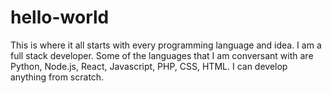 # hello-world
This is where it all starts with every programming language and idea.
I am a full stack developer. Some of the languages that I am conversant with are Python, Node.js, React, Javascript, PHP, CSS, HTML.
I can develop anything from scratch.
